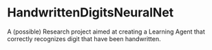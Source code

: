 # HandwrittenDigitsNeuralNet
A (possible) Research project aimed at creating a Learning Agent that correctly recognizes digit that have been handwritten.
